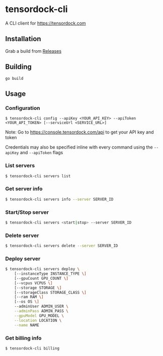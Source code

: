# tensordock-cli

A CLI client for https://tensordock.com

## Installation

Grab a build from [Releases](https://github.com/caguiclajmg/tensordock-cli/releases)

## Building

```
go build
```

## Usage

### Configuration

```
$ tensordock-cli config --apiKey <YOUR_API_KEY> --apiToken <YOUR_API_TOKEN> [--serviceUrl <SERVICE_URL>]
```

Note: Go to https://console.tensordock.com/api to get your API key and token

Credentials may also be specified inline with every command using the `--apiKey` and `--apiToken` flags

### List servers

```sh
$ tensordock-cli servers list
```

### Get server info

```sh
$ tensordock-cli servers info --server SERVER_ID
```

### Start/Stop server

```sh
$ tensordock-cli servers <start|stop> --server SERVER_ID
```

### Delete server

```sh
$ tensordock-cli servers delete --server SERVER_ID
```

### Deploy server

```sh
$ tensordock-cli servers deploy \
    [--instanceType INSTANCE_TYPE \]
    [--gpuCount GPU_COUNT \]
    [--vcpus VCPUS \]
    [--storage STORAGE \]
    [--storageClass STORAGE_CLASS \]
    [--ram RAM \]
    [--os OS \]
    --adminUser ADMIN_USER \
    --adminPass ADMIN_PASS \
    --gpuModel GPU_MODEL \
    --location LOCATION \
    --name NAME
```

### Get billing info

```sh
$ tensordock-cli billing
```